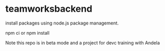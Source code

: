 # teamworksbackend

install packages using node.js package management.

npm ci or npm install

Note this repo is in beta mode and a project for devc training with Andela
